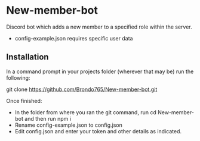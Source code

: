 # New-member-bot
Discord bot which adds a new member to a specified role within the server.

- config-example.json requires specific user data

## Installation
In a command prompt in your projects folder (wherever that may be) run the following:

git clone https://github.com/Brondo765/New-member-bot.git

Once finished:

- In the folder from where you ran the git command, run cd New-member-bot and then run npm i
- Rename config-example.json to config.json
- Edit config.json and enter your token and other details as indicated.
